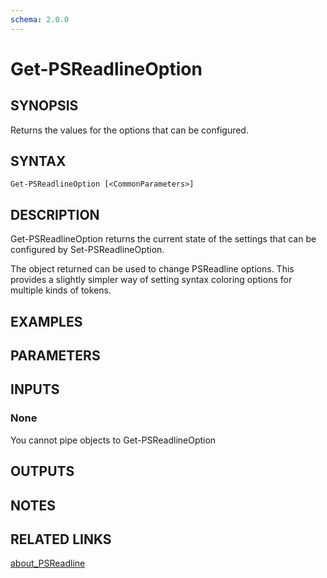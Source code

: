```yaml
---
schema: 2.0.0
---
```


# Get-PSReadlineOption
## SYNOPSIS
Returns the values for the options that can be configured.

## SYNTAX

```
Get-PSReadlineOption [<CommonParameters>]
```

## DESCRIPTION
Get-PSReadlineOption returns the current state of the settings that can be configured by Set-PSReadlineOption.

The object returned can be used to change PSReadline options. This provides a slightly simpler way of setting syntax coloring options for multiple kinds of tokens.

## EXAMPLES

## PARAMETERS

## INPUTS

### None
You cannot pipe objects to Get-PSReadlineOption

## OUTPUTS

###  

## NOTES

## RELATED LINKS

[about_PSReadline]()


